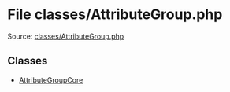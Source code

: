 File classes/AttributeGroup.php
=========

Source: [classes/AttributeGroup.php](https://github.com/PrestaShop/PrestaShop/blob/1.5.2.0/classes/AttributeGroup.php)


Classes
-------

* [AttributeGroupCore](class.AttributeGroupCore.md)

